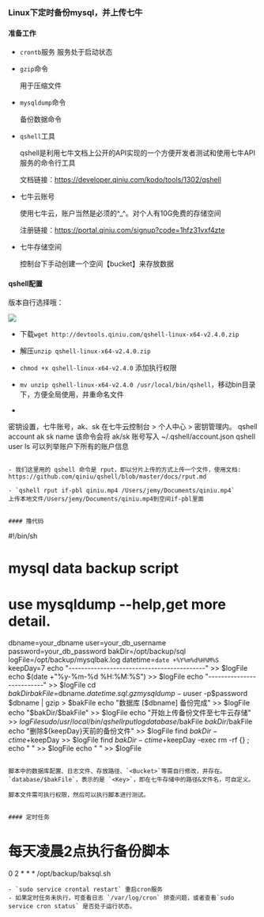 ### Linux下定时备份mysql，并上传七牛

#### 准备工作

- `crontb`服务
  服务处于启动状态

- `gzip`命令

  用于压缩文件

- `mysqldump`命令

  备份数据命令

- `qshell`工具

  qshell是利用七牛文档上公开的API实现的一个方便开发者测试和使用七牛API服务的命令行工具

  文档链接：<https://developer.qiniu.com/kodo/tools/1302/qshell>

- 七牛云账号

  使用七牛云，账户当然是必须的^_^。对个人有10G免费的存储空间

  注册链接：https://portal.qiniu.com/signup?code=1hfz31vxf4zte

- 七牛存储空间

  控制台下手动创建一个空间【bucket】来存放数据
  
  

#### qshell配置
版本自行选择哦：

<img src="https://cdn.xinhaonaner.cn/xinhaonaner_cn/image_e392279767153b40d85660bb18112b8d.png">

- 下载`wget http://devtools.qiniu.com/qshell-linux-x64-v2.4.0.zip`

- 解压`unzip qshell-linux-x64-v2.4.0.zip`

- `chmod +x qshell-linux-x64-v2.4.0` 添加执行权限

- `mv unzip qshell-linux-x64-v2.4.0 /usr/local/bin/qshell`，移动bin目录下，方便全局使用，并重命名文件

- ```
密钥设置，七牛账号，ak、sk 在七牛云控制台 > 个人中心 > 密钥管理内。
  qshell account ak sk name
  该命令会将 ak/sk 账号写入 ~/.qshell/account.json
  qshell user ls 可以列举账户下所有的账户信息
  ```
  
- 我们这里用的 qshell 命令是 rput，即以分片上传的方式上传一个文件，使用文档: https://github.com/qiniu/qshell/blob/master/docs/rput.md

- `qshell rput if-pbl qiniu.mp4 /Users/jemy/Documents/qiniu.mp4`
  上传本地文件/Users/jemy/Documents/qiniu.mp4到空间if-pbl里面
  
    
 #### 撸代码
```
#!/bin/sh
# mysql data backup script
# use mysqldump --help,get more detail.
dbname=your_dbname
user=your_db_username
password=your_db_password
bakDir=/opt/backup/sql
logFile=/opt/backup/mysqlbak.log
datetime=`date +%Y%m%d%H%M%S`
keepDay=7
echo "-------------------------------------------" >> $logFile
echo $(date +"%y-%m-%d %H:%M:%S") >> $logFile
echo "--------------------------" >> $logFile
cd $bakDir
bakFile=$dbname.$datetime.sql.gz
mysqldump -u$user -p$password $dbname | gzip > $bakFile
echo "数据库 [$dbname] 备份完成" >> $logFile
echo "$bakDir/$bakFile" >> $logFile
echo "开始上传备份文件至七牛云存储" >> $logFile
sudo /usr/local/bin/qshell rput log database/$bakFile $bakDir/$bakFile 
echo "删除${keepDay}天前的备份文件" >> $logFile
find $bakDir -ctime +$keepDay >> $logFile
find $bakDir -ctime +$keepDay -exec rm -rf {} \;
echo " " >> $logFile
echo " " >> $logFile
```

脚本中的数据库配置、日志文件、存放路径、`<Bucket>`等需自行修改，并存在。`database/$bakFile`，表示的是 `<Key>`，即在七牛存储中的路径&文件名，可自定义。

脚本文件需可执行权限，然后可以执行脚本进行测试。


#### 定时任务

```
# 每天凌晨2点执行备份脚本
0 2 * * * /opt/backup/baksql.sh
```
- `sudo service crontal restart` 重启cron服务
- 如果定时任务未执行，可查看日志 `/var/log/cron` 排查问题，或者查看`sudo service cron status` 是否处于运行状态。